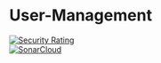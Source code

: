 # User-Management
[![Security Rating](https://sonarcloud.io/api/project_badges/measure?project=fanglong-it_User-Management&metric=security_rating)](https://sonarcloud.io/dashboard?id=fanglong-it_User-Management)
<br>
[![SonarCloud](https://sonarcloud.io/images/project_badges/sonarcloud-white.svg)](https://sonarcloud.io/dashboard?id=fanglong-it_User-Management)

